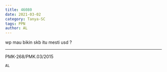 ```yaml
---
title: 46080
date: 2021-03-02
category: Tanya-SC
tags: PPN
author: AL
---
```


wp mau bikin skb itu mesti usd ?

---

PMK-268/PMK.03/2015

`AL`
